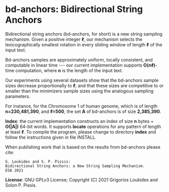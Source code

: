 bd-anchors: Bidirectional String Anchors
===

Bidirectional string anchors (bd-anchors, for short) is a new string sampling mechanism. Given a positive integer <b>ℓ</b>, our mechanism selects the lexicographically smallest rotation in every sliding  window of length <b>ℓ</b> of the input text. 

Bd-anchors samples are approximately uniform, locally consistent, and computable in linear time --- our current implementation supports <b>O(nℓ)</b>-time computation, where <b>n</b> is the length of the input text. 

Our experiments using several datasets show that the bd-anchors sample sizes decrease proportionally to <b>ℓ</b>; and that these sizes are competitive to or smaller than the minimizers sample sizes using the analogous sampling parameters.

For instance, for the Chromosome 1 of human genome, which is of length <b>n=230,481,390</b>, and <b>ℓ=500</b>, the set <b>A</b> of bd-anchors is of size <b>2,385,390</b>.

<b>Index</b>: the current implementation constructs an index of size <b>n</b> bytes + <b>O(|A|)</b> 64-bit words. It supports <b>locate</b> operations for any pattern of length at least <b>ℓ</b>. To compile the program, please change to directory <b>index</b> and follow the instructions given in file INSTALL.

When publishing work that is based on the results from bd-anchors please cite:
```
G. Loukides and S. P. Pissis:
Bidirectional String Anchors: a New String Sampling Mechanism. 
ESA 2021
```

<b>License</b>: GNU GPLv3 License; Copyright (C) 2021 Grigorios Loukides and Solon P. Pissis.
